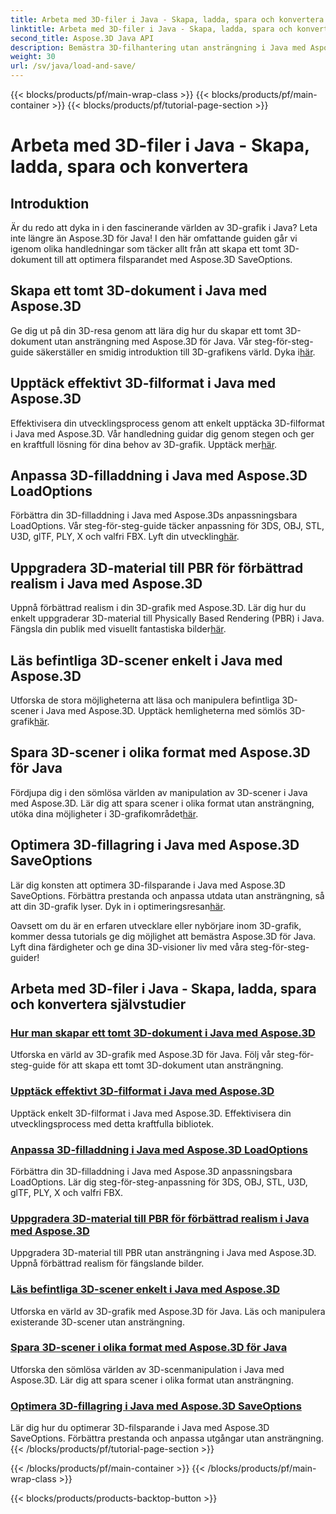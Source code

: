```yaml
---
title: Arbeta med 3D-filer i Java - Skapa, ladda, spara och konvertera
linktitle: Arbeta med 3D-filer i Java - Skapa, ladda, spara och konvertera
second_title: Aspose.3D Java API
description: Bemästra 3D-filhantering utan ansträngning i Java med Aspose.3D-tutorials. Skapa, ladda, spara och konvertera 3D-filer enkelt med hjälp av steg-för-steg-guider.
weight: 30
url: /sv/java/load-and-save/
---
```


{{< blocks/products/pf/main-wrap-class >}}
{{< blocks/products/pf/main-container >}}
{{< blocks/products/pf/tutorial-page-section >}}

# Arbeta med 3D-filer i Java - Skapa, ladda, spara och konvertera


## Introduktion

Är du redo att dyka in i den fascinerande världen av 3D-grafik i Java? Leta inte längre än Aspose.3D för Java! I den här omfattande guiden går vi igenom olika handledningar som täcker allt från att skapa ett tomt 3D-dokument till att optimera filsparandet med Aspose.3D SaveOptions.

## Skapa ett tomt 3D-dokument i Java med Aspose.3D

 Ge dig ut på din 3D-resa genom att lära dig hur du skapar ett tomt 3D-dokument utan ansträngning med Aspose.3D för Java. Vår steg-för-steg-guide säkerställer en smidig introduktion till 3D-grafikens värld. Dyka i[här](./create-empty-3d-document/).

## Upptäck effektivt 3D-filformat i Java med Aspose.3D

 Effektivisera din utvecklingsprocess genom att enkelt upptäcka 3D-filformat i Java med Aspose.3D. Vår handledning guidar dig genom stegen och ger en kraftfull lösning för dina behov av 3D-grafik. Upptäck mer[här](./detect-3d-file-formats/).

## Anpassa 3D-filladdning i Java med Aspose.3D LoadOptions

Förbättra din 3D-filladdning i Java med Aspose.3Ds anpassningsbara LoadOptions. Vår steg-för-steg-guide täcker anpassning för 3DS, OBJ, STL, U3D, glTF, PLY, X och valfri FBX. Lyft din utveckling[här](./customize-3d-file-loading/).

## Uppgradera 3D-material till PBR för förbättrad realism i Java med Aspose.3D

 Uppnå förbättrad realism i din 3D-grafik med Aspose.3D. Lär dig hur du enkelt uppgraderar 3D-material till Physically Based Rendering (PBR) i Java. Fängsla din publik med visuellt fantastiska bilder[här](./upgrade-materials-to-pbr/).

## Läs befintliga 3D-scener enkelt i Java med Aspose.3D

 Utforska de stora möjligheterna att läsa och manipulera befintliga 3D-scener i Java med Aspose.3D. Upptäck hemligheterna med sömlös 3D-grafik[här](./read-existing-3d-scenes/).

## Spara 3D-scener i olika format med Aspose.3D för Java

 Fördjupa dig i den sömlösa världen av manipulation av 3D-scener i Java med Aspose.3D. Lär dig att spara scener i olika format utan ansträngning, utöka dina möjligheter i 3D-grafikområdet[här](./save-3d-scenes/).

## Optimera 3D-fillagring i Java med Aspose.3D SaveOptions

 Lär dig konsten att optimera 3D-filsparande i Java med Aspose.3D SaveOptions. Förbättra prestanda och anpassa utdata utan ansträngning, så att din 3D-grafik lyser. Dyk in i optimeringsresan[här](./optimize-3d-file-saving/).

Oavsett om du är en erfaren utvecklare eller nybörjare inom 3D-grafik, kommer dessa tutorials ge dig möjlighet att bemästra Aspose.3D för Java. Lyft dina färdigheter och ge dina 3D-visioner liv med våra steg-för-steg-guider!
## Arbeta med 3D-filer i Java - Skapa, ladda, spara och konvertera självstudier
### [Hur man skapar ett tomt 3D-dokument i Java med Aspose.3D](./create-empty-3d-document/)
Utforska en värld av 3D-grafik med Aspose.3D för Java. Följ vår steg-för-steg-guide för att skapa ett tomt 3D-dokument utan ansträngning.
### [Upptäck effektivt 3D-filformat i Java med Aspose.3D](./detect-3d-file-formats/)
Upptäck enkelt 3D-filformat i Java med Aspose.3D. Effektivisera din utvecklingsprocess med detta kraftfulla bibliotek.
### [Anpassa 3D-filladdning i Java med Aspose.3D LoadOptions](./customize-3d-file-loading/)
Förbättra din 3D-filladdning i Java med Aspose.3D anpassningsbara LoadOptions. Lär dig steg-för-steg-anpassning för 3DS, OBJ, STL, U3D, glTF, PLY, X och valfri FBX.
### [Uppgradera 3D-material till PBR för förbättrad realism i Java med Aspose.3D](./upgrade-materials-to-pbr/)
Uppgradera 3D-material till PBR utan ansträngning i Java med Aspose.3D. Uppnå förbättrad realism för fängslande bilder.
### [Läs befintliga 3D-scener enkelt i Java med Aspose.3D](./read-existing-3d-scenes/)
Utforska en värld av 3D-grafik med Aspose.3D för Java. Läs och manipulera existerande 3D-scener utan ansträngning.
### [Spara 3D-scener i olika format med Aspose.3D för Java](./save-3d-scenes/)
Utforska den sömlösa världen av 3D-scenmanipulation i Java med Aspose.3D. Lär dig att spara scener i olika format utan ansträngning.
### [Optimera 3D-fillagring i Java med Aspose.3D SaveOptions](./optimize-3d-file-saving/)
Lär dig hur du optimerar 3D-filsparande i Java med Aspose.3D SaveOptions. Förbättra prestanda och anpassa utgångar utan ansträngning.
{{< /blocks/products/pf/tutorial-page-section >}}

{{< /blocks/products/pf/main-container >}}
{{< /blocks/products/pf/main-wrap-class >}}

{{< blocks/products/products-backtop-button >}}
